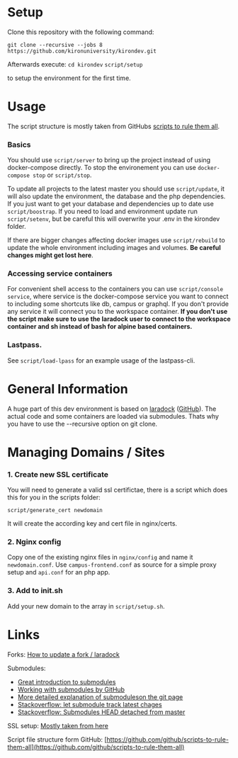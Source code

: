 # Setup

Clone this repository with the following command:

`git clone --recursive --jobs 8 https://github.com/kironuniversity/kirondev.git`

Afterwards execute:
`cd kirondev`
`script/setup` 

to setup the environment for the first time.

# Usage

The script structure is mostly taken from GitHubs [scripts to rule them all](https://github.com/github/scripts-to-rule-them-all).

### Basics

You should use `script/server`  to bring up the project instead of using docker-compose directly. To stop the environement you can use `docker-compose stop` or `script/stop`.

To update all projects to the latest master you should use `script/update`, it will also update the environment, the database and the php dependencies. If you just want to get your database and dependencies up to date use `script/boostrap`. If you need to load and environment update run `script/setenv`, but be careful this will overwrite your .env in the kirondev folder.

If there are bigger changes affecting docker images use `script/rebuild` to update the whole environment including images and volumes. **Be careful changes might get lost here**.

### Accessing service containers

For convenient shell access to the containers you can use `script/console service`, where service is the docker-compose service you want to connect to including some shortcuts like db, campus or graphql. If you don't provide any service it will connect you to the workspace container. **If you don't use the script make sure to use the laradock user to connect to the workspace container and sh instead of bash for alpine based containers.**

### Lastpass. 

See `script/load-lpass` for an example usage of the lastpass-cli.

# General Information
A huge part of this dev environment is based on [laradock](http://laradock.io/) ([GitHub](https://github.com/laradock/laradock)).
The actual code and some containers are loaded via submodules. Thats why you have to use the --recursive option on git clone.

# Managing Domains / Sites

###  1. Create new SSL certificate

You will need to generate a valid ssl certifictae, there is a script which does this for you in the scripts folder:

`script/generate_cert newdomain`

It will create the according key and cert file in nginx/certs.

### 2. Nginx config

Copy one of the existing nginx files in `nginx/config` and name it `newdomain.conf`. Use `campus-frontend.conf` as source  for a simple proxy setup and `api.conf` for an php app.


### 3. Add to init.sh

Add your new domain to the array in `script/setup.sh`.

# Links
Forks: [How to update a fork / laradock](https://www.atlassian.com/git/articles/git-forks-and-upstreams)

Submodules:

- [Great introduction to submodules](http://www.vogella.com/tutorials/GitSubmodules/article.html)
- [Working with submodules by GitHub](https://github.com/blog/2104-working-with-submodules)
- [More detailed explanation of submoduleson the git page](https://git-scm.com/book/en/v2/Git-Tools-Submodules)
- [Stackoverflow: let submodule track latest chages](https://stackoverflow.com/questions/9189575/git-submodule-tracking-latest)
- [Stackoverflow: Submodules HEAD detached from master](https://stackoverflow.com/questions/18770545/why-is-my-git-submodule-head-detached-from-master)

SSL setup: [Mostly taken from here](https://gist.github.com/jed/6147872)

Script file structure form GitHub: [https://github.com/github/scripts-to-rule-them-all](https://github.com/github/scripts-to-rule-them-all)

 
